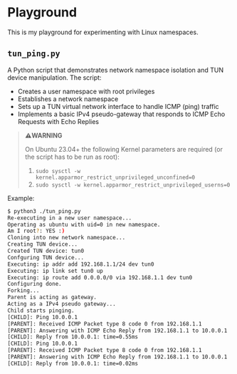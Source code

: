 # Playground

This is my playground for experimenting with Linux namespaces.

## `tun_ping.py`

A Python script that demonstrates network namespace isolation and TUN device manipulation. The script:

- Creates a user namespace with root privileges
- Establishes a network namespace
- Sets up a TUN virtual network interface to handle ICMP (ping) traffic
- Implements a basic IPv4 pseudo-gateway that responds to ICMP Echo Requests with Echo Replies

> **:warning:WARNING**
>
> On Ubuntu 23.04+ the following Kernel parameters are required (or the script has to be run as root):
>
> 1. `sudo sysctl -w kernel.apparmor_restrict_unprivileged_unconfined=0`
> 2. `sudo sysctl -w kernel.apparmor_restrict_unprivileged_userns=0`

Example:

```bash
$ python3 ./tun_ping.py
Re-executing in a new user namespace...
Operating as ubuntu with uid=0 in new namespace.
Am I root?: YES :)
Cloning into new network namespace...
Creating TUN device...
Created TUN device: tun0
Confguring TUN device...
Executing: ip addr add 192.168.1.1/24 dev tun0
Executing: ip link set tun0 up
Executing: ip route add 0.0.0.0/0 via 192.168.1.1 dev tun0
Configuring done.
Forking...
Parent is acting as gateway.
Acting as a IPv4 pseudo gateway...
Child starts pinging.
[CHILD]: Ping 10.0.0.1
[PARENT]: Received ICMP Packet type 8 code 0 from 192.168.1.1
[PARENT]: Answering with ICMP Echo Reply from 192.168.1.1 to 10.0.0.1
[CHILD]: Reply from 10.0.0.1: time=0.55ms
[CHILD]: Ping 10.0.0.1
[PARENT]: Received ICMP Packet type 8 code 0 from 192.168.1.1
[PARENT]: Answering with ICMP Echo Reply from 192.168.1.1 to 10.0.0.1
[CHILD]: Reply from 10.0.0.1: time=0.02ms
```

